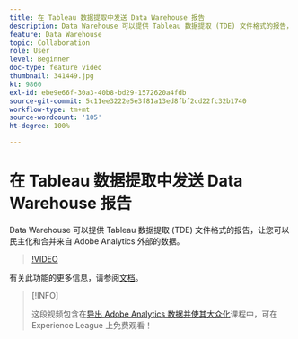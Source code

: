 ```yaml
---
title: 在 Tableau 数据提取中发送 Data Warehouse 报告
description: Data Warehouse 可以提供 Tableau 数据提取 (TDE) 文件格式的报告，让您可以民主化和合并来自 Adobe Analytics 外部的数据。
feature: Data Warehouse
topic: Collaboration
role: User
level: Beginner
doc-type: feature video
thumbnail: 341449.jpg
kt: 9860
exl-id: ebe9e66f-30a3-40b8-bd29-1572620a4fdb
source-git-commit: 5c11ee3222e5e3f81a13ed8fbf2cd22fc32b1740
workflow-type: tm+mt
source-wordcount: '105'
ht-degree: 100%

---
```


# 在 Tableau 数据提取中发送 Data Warehouse 报告

Data Warehouse 可以提供 Tableau 数据提取 (TDE) 文件格式的报告，让您可以民主化和合并来自 Adobe Analytics 外部的数据。

>[!VIDEO](https://video.tv.adobe.com/v/341449/?quality=12&learn=on)

有关此功能的更多信息，请参阅[文档](https://experienceleague.adobe.com/docs/analytics/export/data-warehouse/t-tableau.html?lang=zh-Hans)。

>[!INFO]
>
> 这段视频包含在[导出 Adobe Analytics 数据并使其大众化](https://experienceleague.adobe.com/?recommended=Analytics-A-1-2022.1.democratizing)课程中，可在 Experience League 上免费观看！
